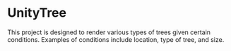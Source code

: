 # UnityTree 

This project is designed to render various types of trees given certain conditions. 
Examples of conditions include location, type of tree, and size. 
